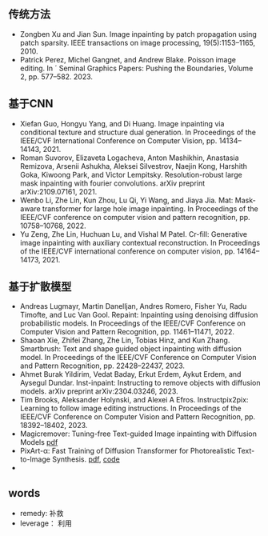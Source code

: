 
## 传统方法

- Zongben Xu and Jian Sun. Image inpainting by patch propagation using patch sparsity. IEEE transactions on image processing, 19(5):1153–1165, 2010.
- Patrick Perez, Michel Gangnet, and Andrew Blake. Poisson image editing. In ´ Seminal Graphics Papers: Pushing the Boundaries, Volume 2, pp. 577–582. 2023.

## 基于CNN

- Xiefan Guo, Hongyu Yang, and Di Huang. Image inpainting via conditional texture and structure dual generation. In Proceedings of the IEEE/CVF International Conference on Computer Vision, pp. 14134–14143, 2021.
- Roman Suvorov, Elizaveta Logacheva, Anton Mashikhin, Anastasia Remizova, Arsenii Ashukha, Aleksei Silvestrov, Naejin Kong, Harshith Goka, Kiwoong Park, and Victor Lempitsky. Resolution-robust large mask inpainting with fourier convolutions. arXiv preprint arXiv:2109.07161, 2021.
- Wenbo Li, Zhe Lin, Kun Zhou, Lu Qi, Yi Wang, and Jiaya Jia. Mat: Mask-aware transformer for large hole image inpainting. In Proceedings of the IEEE/CVF conference on computer vision and pattern recognition, pp. 10758–10768, 2022.
- Yu Zeng, Zhe Lin, Huchuan Lu, and Vishal M Patel. Cr-fill: Generative image inpainting with auxiliary contextual reconstruction. In Proceedings of the IEEE/CVF international conference on computer vision, pp. 14164–14173, 2021.

## 基于扩散模型

- Andreas Lugmayr, Martin Danelljan, Andres Romero, Fisher Yu, Radu Timofte, and Luc Van Gool. Repaint: Inpainting using denoising diffusion probabilistic models. In Proceedings of the IEEE/CVF Conference on Computer Vision and Pattern Recognition, pp. 11461–11471, 2022.
- Shaoan Xie, Zhifei Zhang, Zhe Lin, Tobias Hinz, and Kun Zhang. Smartbrush: Text and shape guided object inpainting with diffusion model. In Proceedings of the IEEE/CVF Conference on Computer Vision and Pattern Recognition, pp. 22428–22437, 2023.
- Ahmet Burak Yildirim, Vedat Baday, Erkut Erdem, Aykut Erdem, and Aysegul Dundar. Inst-inpaint: Instructing to remove objects with diffusion models. arXiv preprint arXiv:2304.03246, 2023.
- Tim Brooks, Aleksander Holynski, and Alexei A Efros. Instructpix2pix: Learning to follow image editing instructions. In Proceedings of the IEEE/CVF Conference on Computer Vision and Pattern Recognition, pp. 18392–18402, 2023.
- Magicremover: Tuning-free Text-guided Image inpainting with Diffusion Models [pdf](https://browse.arxiv.org/pdf/2310.02848.pdf)
- PixArt-α: Fast Training of Diffusion Transformer for Photorealistic Text-to-Image Synthesis. [pdf](https://arxiv.org/abs/2310.00426), [code](https://github.com/PixArt-alpha/PixArt-alpha)
- 

## words

- remedy: 补救
- leverage： 利用